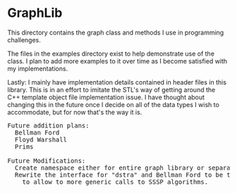 # GraphLib

This directory contains the graph class and methods I use in
programming challenges.

The files in the examples directory exist to help demonstrate use of
the class. I plan to add more examples to it over time as I become
satisfied with my implementations.

Lastly: I mainly have implementation details contained in  header
files in this library. This is in an effort to imitate the STL's
way of getting around the C++ template object file implementation
issue. I have thought about changing this in the future once I decide
on all of the data types I wish to accommodate, but for now that's
the way it is.

<pre>
Future addition plans:
  Bellman Ford
  Floyd Warshall
  Prims

Future Modifications:
  Create namespace either for entire graph library or separate parts
  Rewrite the interface for "dstra" and Bellman Ford to be the same
    to allow to more generic calls to SSSP algorithms.
</pre>

